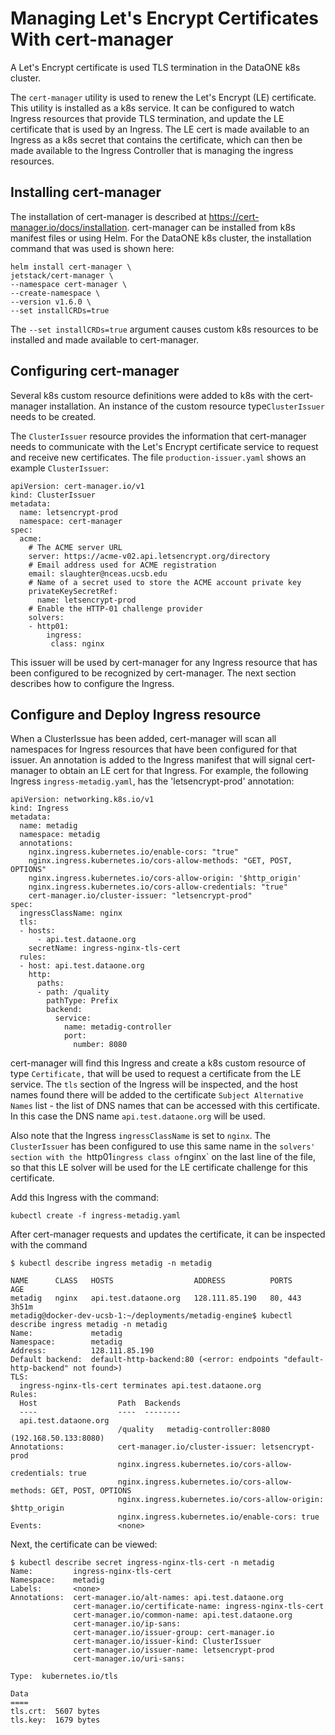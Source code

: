 # Managing Let's Encrypt Certificates With cert-manager

A Let's Encrypt certificate is used TLS termination in the DataONE k8s cluster.

The `cert-manager` utility is used to renew the Let's Encrypt (LE) certificate. This utility is installed as a k8s service. It can be configured to watch Ingress resources that provide TLS termination, and update the LE certificate that is used by an Ingress. The LE cert is made available to an Ingress as a k8s secret that contains the certificate, which can then be made available to the Ingress Controller that is managing the ingress resources.

## Installing cert-manager

The installation of cert-manager is described at https://cert-manager.io/docs/installation. cert-manager can be installed from k8s manifest files or using Helm. For the DataONE k8s cluster, the installation command that was used is shown here:

```
helm install cert-manager \
jetstack/cert-manager \
--namespace cert-manager \
--create-namespace \
--version v1.6.0 \
--set installCRDs=true
```

The `--set installCRDs=true` argument causes custom k8s resources to be installed and made available to cert-manager.

## Configuring cert-manager 

Several k8s custom resource definitions were added to k8s with the cert-manager installation. An instance of the custom resource type`ClusterIssuer` needs to be created.

The `ClusterIssuer` resource provides the information that cert-manager needs to communicate with the Let's Encrypt certificate service to request and receive new certificates. The file `production-issuer.yaml` shows an example `ClusterIssuer`:

```
apiVersion: cert-manager.io/v1
kind: ClusterIssuer
metadata:
  name: letsencrypt-prod
  namespace: cert-manager
spec:
  acme:
    # The ACME server URL
    server: https://acme-v02.api.letsencrypt.org/directory
    # Email address used for ACME registration
    email: slaughter@nceas.ucsb.edu
    # Name of a secret used to store the ACME account private key
    privateKeySecretRef:
      name: letsencrypt-prod
    # Enable the HTTP-01 challenge provider
    solvers:
    - http01:
        ingress:
         class: nginx
```

This issuer will be used by cert-manager for any Ingress resource that has been configured to be recognized by cert-manager. The next section describes how to configure the Ingress.

## Configure and Deploy Ingress resource

When a ClusterIssue has been added, cert-manager will scan all namespaces for Ingress resources that have been configured for that issuer. An annotation is added to the Ingress manifest that will signal cert-manager to obtain an LE cert for that Ingress. For example, the following Ingress `ingress-metadig.yaml`, has the 'letsencrypt-prod' annotation:

```
apiVersion: networking.k8s.io/v1
kind: Ingress
metadata:
  name: metadig
  namespace: metadig
  annotations:
    nginx.ingress.kubernetes.io/enable-cors: "true"
    nginx.ingress.kubernetes.io/cors-allow-methods: "GET, POST, OPTIONS"
    nginx.ingress.kubernetes.io/cors-allow-origin: '$http_origin'
    nginx.ingress.kubernetes.io/cors-allow-credentials: "true"
    cert-manager.io/cluster-issuer: "letsencrypt-prod"
spec:
  ingressClassName: nginx
  tls:
  - hosts:
      - api.test.dataone.org
    secretName: ingress-nginx-tls-cert
  rules:
  - host: api.test.dataone.org
    http:
      paths:
      - path: /quality
        pathType: Prefix
        backend:
          service:
            name: metadig-controller
            port:
              number: 8080
```

cert-manager will find this Ingress and create a k8s custom resource of type `Certificate,` that will be used to request a certificate from the LE service. The `tls` section of the Ingress will be inspected, and the host names found there will be added to the certificate `Subject Alternative Names` list - the list of DNS names that can be accessed with this certificate. In this case the DNS name `api.test.dataone.org` will be used.

Also note that the Ingress `ingressClassName` is set to `nginx`. The `ClusterIssuer` has been configured to use this same name in the `solvers' section with the `http01` ingress class of `nginx` on the last line of the file, so that this LE solver will be used for the LE certificate challenge for this certificate.

Add this Ingress with the command:

```
kubectl create -f ingress-metadig.yaml
```

After cert-manager requests and updates the certificate, it can be inspected with the command

```
$ kubectl describe ingress metadig -n metadig

NAME      CLASS   HOSTS                  ADDRESS          PORTS     AGE
metadig   nginx   api.test.dataone.org   128.111.85.190   80, 443   3h51m
metadig@docker-dev-ucsb-1:~/deployments/metadig-engine$ kubectl describe ingress metadig -n metadig
Name:             metadig
Namespace:        metadig
Address:          128.111.85.190
Default backend:  default-http-backend:80 (<error: endpoints "default-http-backend" not found>)
TLS:
  ingress-nginx-tls-cert terminates api.test.dataone.org
Rules:
  Host                  Path  Backends
  ----                  ----  --------
  api.test.dataone.org
                        /quality   metadig-controller:8080 (192.168.50.133:8080)
Annotations:            cert-manager.io/cluster-issuer: letsencrypt-prod
                        nginx.ingress.kubernetes.io/cors-allow-credentials: true
                        nginx.ingress.kubernetes.io/cors-allow-methods: GET, POST, OPTIONS
                        nginx.ingress.kubernetes.io/cors-allow-origin: $http_origin
                        nginx.ingress.kubernetes.io/enable-cors: true
Events:                 <none>
```

Next, the certificate can be viewed:

```
$ kubectl describe secret ingress-nginx-tls-cert -n metadig
Name:         ingress-nginx-tls-cert
Namespace:    metadig
Labels:       <none>
Annotations:  cert-manager.io/alt-names: api.test.dataone.org
              cert-manager.io/certificate-name: ingress-nginx-tls-cert
              cert-manager.io/common-name: api.test.dataone.org
              cert-manager.io/ip-sans:
              cert-manager.io/issuer-group: cert-manager.io
              cert-manager.io/issuer-kind: ClusterIssuer
              cert-manager.io/issuer-name: letsencrypt-prod
              cert-manager.io/uri-sans:

Type:  kubernetes.io/tls

Data
====
tls.crt:  5607 bytes
tls.key:  1679 bytes
```
